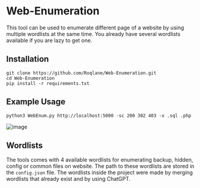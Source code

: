 # Web-Enumeration
[comment]: <brief description>
This tool can be used to enumerate different page of a website by using multiple wordlists at the same time. You already have several wordlists available if you are lazy to get one. 

## Installation

```
git clone https://github.com/Roqlane/Web-Enumeration.git
cd Web-Enumeration
pip install -r requirements.txt
```

## Example Usage

`python3 WebEnum.py http://localhost:5000 -sc 200 302 403 -x .sql .php`

![image](https://github.com/user-attachments/assets/31edb953-ccbd-484d-9e3c-dd20f7b271e2)

## Wordlists

The tools comes with 4 available wordlists for enumerating backup, hidden, config or common files on website. The path to these wordlists are stored in the `config.json` file. The wordlists inside the project were made by merging wordlists that already exist and by using ChatGPT.
